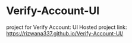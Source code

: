 # Verify-Account-UI
project for Verify Account: UI
Hosted project link: https://rizwana337.github.io/Verify-Account-UI/
